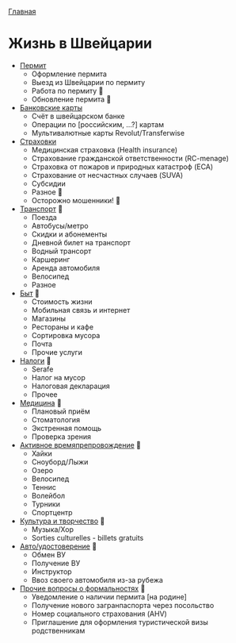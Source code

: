 [Главная](/Guide/)

# Жизнь в Швейцарии
* [Пермит](пермит.md)
  * Оформление пермита
  * Выезд из Швейцарии по пермиту
  * Работа по пермиту 🔄
  * Обновление пермита 🔄
* [Банковские карты](банковские-карты.md)
  * Счёт в швейцарском банке
  * Операции по \[российским, ...?\] картам
  * Мультивалютные карты Revolut/Transferwise
* [Страховки](страховки.md)
  * Медицинская страховка (Health insurance)
  * Страхование гражданской ответственности (RC-menage)
  * Страховка от пожаров и природных катастроф (ECA)
  * Страхование от несчастных случаев (SUVA)
  * Субсидии
  * Разное 🔄
  * Осторожно мошенники! 🔄
* [Транспорт](транспорт.md) 🔄
  * Поезда
  * Автобусы/метро
  * Скидки и абонементы
  * Дневной билет на транспорт
  * Водный трансорт
  * Каршеринг
  * Аренда автомобиля
  * Велосипед
  * Разное
* [Быт](быт.md) 🔄
  * Стоимость жизни
  * Мобильная связь и интернет
  * Магазины
  * Рестораны и кафе
  * Сортировка мусора
  * Почта
  * Прочие услуги
* [Налоги](налоги.md) 🔄
  * Serafe
  * Налог на мусор
  * Налоговая декларация
  * Прочее
* [Медицина](медицина.md) 🔄
  * Плановый приём
  * Стоматология
  * Экстренная помощь
  * Проверка зрения
* [Активное времяпрепровождение](активное-времяпрепровождение.md) 🔄
  * Хайки
  * Сноуборд/Лыжи
  * Озеро
  * Велосипед
  * Теннис
  * Волейбол
  * Турники
  * Спортцентр
* [Культура и творчество](культура-и-творчество.md) 🔄
  * Музыка/Хор
  * Sorties culturelles - billets gratuits
* [Авто/удостоверение](авто-удостоверение.md) 🔄
  * Обмен ВУ
  * Получение ВУ
  * Инструктор
  * Ввоз своего автомобиля из-за рубежа
* [Прочие вопросы о формальностях](прочие-вопросы-о-формальностях.md) 🔄
  * Уведомление о наличии пермита [на родине]
  * Получение нового загранпаспорта через посольство
  * Номер социального страхования (AHV)
  * Приглашение для оформления туристической визы родственникам
